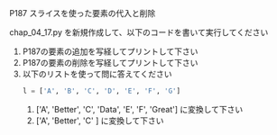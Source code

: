 P187 スライスを使った要素の代入と削除

chap_04_17.py を新規作成して、以下のコードを書いて実行してください

1. P187の要素の追加を写経してプリントして下さい
1. P187の要素の削除を写経してプリントして下さい
1. 以下のリストを使って問に答えてください
    ```python
    l = ['A', 'B', 'C', 'D', 'E', 'F', 'G']
    ```
    1.  ['A', 'Better', 'C', 'Data', 'E', 'F', 'Great'] に変換して下さい
    1. ['A', 'Better', 'C' ] に変換して下さい
    